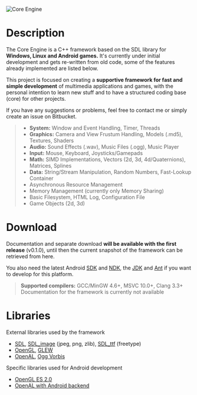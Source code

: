 ![Core Engine](http://www.maus-games.at/site/images/core/core_header_cut.png)

# Description
The Core Engine is a C++ framework based on the SDL library for **Windows, Linux and Android games.** It's currently under initial development and gets re-written from old code, some of the features already implemented are listed below.

This project is focused on creating a **supportive framework for fast and simple development** of multimedia applications and games, with the personal intention to learn new stuff and to have a structured coding base (core) for other projects.

If you have any suggestions or problems, feel free to contact me or simply create an issue on Bitbucket.

> - **System:** Window and Event Handling, Timer, Threads 
> - **Graphics:** Camera and View Frustum Handling, Models (.md5), Textures, Shaders 
> - **Audio:** Sound Effects (.wav), Music Files (.ogg), Music Player
> - **Input:** Mouse, Keyboard, Joysticks/Gamepads 
> - **Math:** SIMD Implementations, Vectors (2d, 3d, 4d/Quaternions), Matrices, Splines
> - **Data:** String/Stream Manipulation, Random Numbers, Fast-Lookup Container
> - Asynchronous Resource Management
> - Memory Management (currently only Memory Sharing)
> - Basic Filesystem, HTML Log, Configuration File
> - Game Objects (2d, 3d)


# Download

Documentation and separate download **will be available with the first release** (v0.1.0), until then the current snapshot of the framework can be retrieved from here.

You also need the latest Android [SDK][5] and [NDK][6], the [JDK][7] and [Ant][8] if you want to develop for this platform.

> **Supported compilers:** GCC/MinGW 4.6+, MSVC 10.0+, Clang 3.3+  
> Documentation for the framework is currently not available

# Libraries
External libraries used by the framework

- [SDL][10], [SDL_image][11] (jpeg, png, zlib), [SDL_ttf][12] (freetype)
- [OpenGL][13], [GLEW][14]
- [OpenAL][15], [Ogg Vorbis][16]

Specific libraries used for Android development

- [OpenGL ES 2.0][17]
- [OpenAL with Android backend][18]


[5]:  http://developer.android.com/sdk/
[6]:  http://developer.android.com/tools/sdk/ndk/
[7]:  http://www.oracle.com/technetwork/java/javase/downloads/
[8]:  http://ant.apache.org/
[10]: http://www.libsdl.org/
[11]: http://www.libsdl.org/projects/SDL_image/
[12]: http://www.libsdl.org/projects/SDL_ttf/
[13]: http://www.khronos.org/opengl/
[14]: http://glew.sourceforge.net/
[15]: http://www.openal-soft.org/
[16]: http://www.xiph.org/
[17]: http://www.khronos.org/opengles/
[18]: http://repo.or.cz/w/openal-soft/android.git